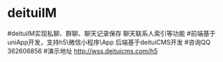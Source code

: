 # deituiIM
#deituiIM实现私聊、群聊、聊天记录保存 聊天联系人索引等功能
#前端基于uniApp开发，支持h5\微信小程序\App 后端基于deituiCMS开发
#咨询QQ 362606856
#演示地址 http://wss.deituicms.com/h5
